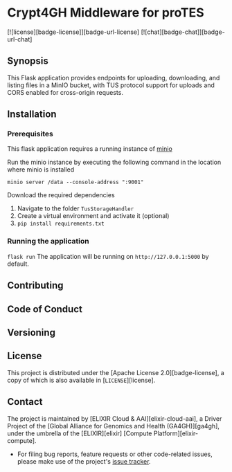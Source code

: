 # Crypt4GH Middleware for proTES
[![license][badge-license]][badge-url-license]
[![chat][badge-chat]][badge-url-chat]

## Synopsis
This Flask application provides endpoints for uploading, downloading, and listing files in a MinIO bucket, with TUS protocol support for uploads and CORS enabled for cross-origin requests.

## Installation

### Prerequisites
This flask application requires a running instance of [minio](https://min.io/download)

Run the minio instance by executing the following command in the location where minio is installed

`minio server /data --console-address ":9001"`

Download the required dependencies

1. Navigate to the folder `TusStorageHandler`
2. Create a virtual environment and activate it (optional)
3. `pip install requirements.txt`

### Running the application

`flask run`
The application will be running on `http://127.0.0.1:5000` by default.

## Contributing

## Code of Conduct

## Versioning

## License

This project is distributed under the [Apache License 2.0][badge-license], a
copy of which is also available in [`LICENSE`][license].

## Contact

The project is maintained by [ELIXIR Cloud & AAI][elixir-cloud-aai], a Driver
Project of the [Global Alliance for Genomics and Health (GA4GH)][ga4gh], under
the umbrella of the [ELIXIR][elixir] [Compute Platform][elixir-compute].

- For filing bug reports, feature requests or other code-related issues, please
  make use of the project's [issue tracker](https://github.com/elixir-cloud-aai/tus-storagehandler/issues).